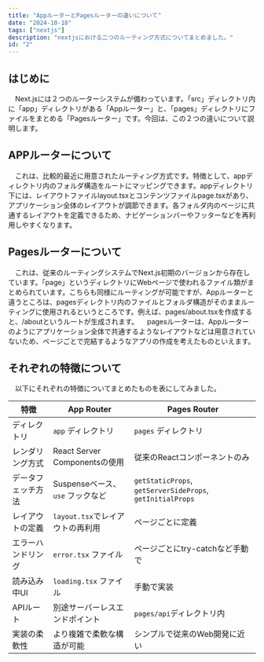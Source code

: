 ```yaml
---
title: "AppルーターとPagesルーターの違いについて"
date: "2024-10-18"
tags: ["nextjs"]
description: "nextjsにおける二つのルーティング方式についてまとめました。"
id: "2"
---
```

## はじめに
　Next.jsには２つのルーターシステムが備わっています。「src」ディレクトリ内に「app」ディレクトリがある「Appルーター」と、「pages」ディレクトリにファイルをまとめる「Pagesルーター」です。今回は、この２つの違いについて説明します。

## APPルーターについて
　これは、比較的最近に用意されたルーティング方式です。特徴として、appディレクトリ内のフォルダ構造をルートにマッピングできます。appディレクトリ下には、レイアウトファイルlayout.tsxとコンテンツファイルpage.tsxがあり、アプリケーション全体のレイアウトが調節できます。各フォルダ内のページに共通するレイアウトを定義できるため、ナビゲーションバーやフッターなどを再利用しやすくなります。

## Pagesルーターについて
　これは、従来のルーティングシステムでNext.js初期のバージョンから存在しています。「page」というディレクトリにWebページで使われるファイル類がまとめられています。こちらも同様にルーティングが可能ですが、Appルーターと違うところは、pagesディレクトリ内のファイルとフォルダ構造がそのままルーティングに使用されるというところです。例えば、pages/about.tsxを作成すると、/aboutというルートが生成されます。
　pagesルーターは、Appルーターのようにアプリケーション全体で共通するようなレイアウトなどは用意されていないため、ページごとで完結するようなアプリの作成を考えたものといえます。

## それぞれの特徴について
　以下にそれぞれの特徴についてまとめたものを表にしてみました。

| **特徴**                  | **App Router**                     | **Pages Router**                  |
|---------------------------|------------------------------------|-----------------------------------|
| ディレクトリ               | `app` ディレクトリ                 | `pages` ディレクトリ              |
| レンダリング方式           | React Server Componentsの使用      | 従来のReactコンポーネントのみ    |
| データフェッチ方法         | Suspenseベース、`use` フックなど   | `getStaticProps`, `getServerSideProps`, `getInitialProps` |
| レイアウトの定義           | `layout.tsx`でレイアウトの再利用   | ページごとに定義                 |
| エラーハンドリング         | `error.tsx` ファイル               | ページごとにtry-catchなど手動で   |
| 読み込み中UI               | `loading.tsx` ファイル             | 手動で実装                       |
| APIルート                  | 別途サーバーレスエンドポイント     | `pages/api`ディレクトリ内         |
| 実装の柔軟性               | より複雑で柔軟な構造が可能         | シンプルで従来のWeb開発に近い    |
